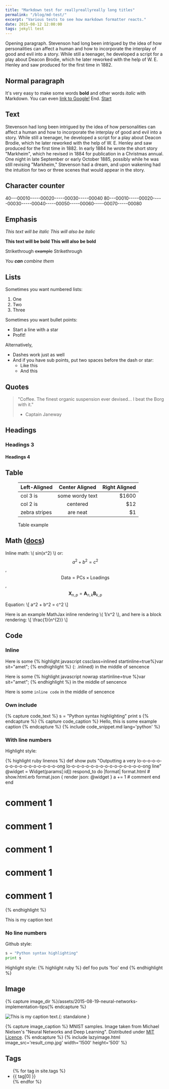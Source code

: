 ```yaml
---
title: "Markdown test for reallyreallyreally long titles"
permalink: "/blog/md-test/"
excerpt: "Various tests to see how markdown formatter reacts."
date: 2015-08-12 12:00:00
tags: jekyll test
---
```



Opening paragraph. Stevenson had long been intrigued by the idea of how personalities can affect a human and how to incorporate the interplay of good and evil into a story. While still a teenager, he developed a script for a play about Deacon Brodie, which he later reworked with the help of W. E. Henley and saw produced for the first time in 1882.

## Normal paragraph

It's very easy to make some words **bold** and other words *italic* with Markdown. You can even [link to Google!](https://google.com 'Just a basic test') End.
[Start](#normal-paragraph 'Link to self')


## Text

Stevenson had long been intrigued by the idea of how personalities can affect a human and how to incorporate the interplay of good and evil into a story. While still a teenager, he developed a script for a play about Deacon Brodie, which he later reworked with the help of W. E. Henley and saw produced for the first time in 1882. In early 1884 he wrote the short story "Markheim", which he revised in 1884 for publication in a Christmas annual. One night in late September or early October 1885, possibly while he was still revising "Markheim," Stevenson had a dream, and upon wakening had the intuition for two or three scenes that would appear in the story.

## Character counter

40---00010-----00020-----00030-----00040
80---00010-----00020-----00030-----00040-----00050-----00060-----00070-----00080


## Emphasis

*This text will be italic*
_This will also be italic_

**This text will be bold**
__This will also be bold__

Strikethrough ~~example~~ Strikethrough

*You **can** combine them*


## Lists

Sometimes you want numbered lists:

1. One
2. Two
3. Three

Sometimes you want bullet points:

* Start a line with a star
* Profit!

Alternatively,

- Dashes work just as well
- And if you have sub points, put two spaces before the dash or star:
  - Like this
  - And this



## Quotes

> "Coffee. The finest organic suspension ever devised... I beat the Borg with it."
> - Captain Janeway



## Headings


### Headings 3


#### Headings 4



## Table

<figure class="table_wrapper">

| Left-Aligned  | Center Aligned  | Right Aligned |
| :------------ |:---------------:| -----:|
| col 3 is      | some wordy text | $1600 |
| col 2 is      | centered        |   $12 |
| zebra stripes | are neat        |    $1 |

<figcaption>
Table example
</figcaption>
</figure>


## Math ([docs](https://docs.mathjax.org/en/latest/ 'MathJax docs'))

Inline math: \\( sin(x^2) \\) or:
  $$a^2 + b^2 = c^2$$,
  $$ \mathsf{Data = PCs} \times \mathsf{Loadings} $$,
  $$ \mathbf{X}_{n,p} = \mathbf{A}_{n,k} \mathbf{B}_{k,p} $$

Equation:
\\[ a^2 + b^2 = c^2 \\]


Here is an example MathJax inline rendering \\( 1/x^2 \\), and here is a block rendering:
\\[ \frac{1}{n^{2}} \\]


## Code

### Inline

Here is some
{% highlight javascript cssclass=inlined startinline=true%}var sit="amet"; {% endhighlight %}
{: .inlined}
in the middle of sencence

Here is some {% highlight javascript nowrap startinline=true %}var sit="amet"; {% endhighlight %} in the middle of sencence

Here is some `inline code` in the middle of sencence


### Own include

{% capture code_text %}
s = "Python syntax highlighting"
print s
{% endcapture %}
{% capture code_caption %}
Hello, this is some example caption
{% endcapture %}
{% include code_snippet.md lang='python' %}


### With line numbers

Highlight style:

{% highlight ruby linenos %}
def show
  puts "Outputting a very lo-o-o-o-o-o-o-o-o-o-o-o-o-o-o-o-ong lo-o-o-o-o-o-o-o-o-o-o-o-o-o-o-o-ong line"
  @widget = Widget(params[:id])
  respond_to do |format|
    format.html # show.html.erb
    format.json { render json: @widget }
    a += 1 # comment
  end
end
# comment 1
# comment 1
# comment 1
# comment 1
# comment 1
{% endhighlight %}
<figcaption>
This is my caption text
</figcaption>


### No line numbers

Github style:
```python
s = "Python syntax highlighting"
print s
```

Highlight style:
{% highlight ruby %}
def foo
  puts 'foo'
end
{% endhighlight %}



## Image

{% capture image_dir %}/assets/2015-08-19-neural-networks-implementation-tips{% endcapture %}

<!--
<figure>
  <img src="{{image_dir}}/mnist_100_digits.png" alt=""/>
  <figcaption>
  MNIST samples. Image taken from Michael Nielsen's "Neural Networks and Deep Learning". Distributed under MIT Licence found [here](https://github.com/mnielsen/neural-networks-and-deep-learning).
  </figcaption>
</figure>
 -->

![This is my caption text.]({{image_dir}}/result_cmp.jpg){: standalone }

{% capture image_caption %}
MNIST samples. Image taken from Michael Nielsen's "Neural Networks and Deep Learning". Distributed under [MIT Licence](https://github.com/mnielsen/neural-networks-and-deep-learning).
{% endcapture %}
{% include lazyimage.html
  image_src='result_cmp.jpg'
  width='1500'
  height='500'
%}

## Tags

<ul class="tags-list">
  {% for tag in site.tags %}
  <li>
    <span class="tag_item-name">{{ tag[0] }}</span>
  </li>
  {% endfor %}
</ul>